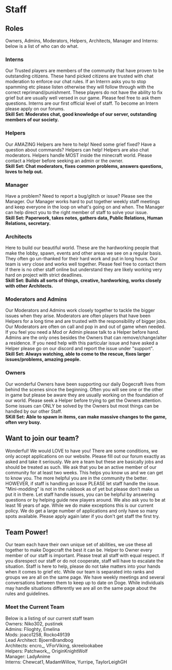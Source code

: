 
# Staff

## Roles
Owners, Admins, Moderators, Helpers, Architects, Manager and Interns: below is a list of who can do what.

### Interns
Our Trusted players are members of the community that have proven to be outstanding citizens. These hand picked citizens are trusted with chat moderation to enforce our chat rules. If an Interrn asks you to stop spamming etc please listen otherwise they will follow through with the correct reprimand/punishment. These players do not have the ability to fix grief but are usually well versed in our game. Please feel free to ask them questions. Interns are our first official level of staff. To become an Intern please apply on our forums.
<br><b>Skill Set: Moderates chat, good knowledge of our server, outstanding members of our society. </b>

### Helpers
Our AMAZING Helpers are here to help! Need some grief fixed? Have a question about commands? Helpers can help! Helpers are also chat moderators. Helpers handle MOST inside the minecraft world. Please contact a Helper before seeking an admin or the owner.
<br><b>Skill Set: Chat moderators, fixes common problems, answers questions, loves to help out. </b>

### Manager
Have a problem? Need to report a bug/glitch or issue? Please see the Manager. Our Manager works hard to put together weekly staff meetings and keep everyone in the loop on what's going on and when. The Manager can help direct you to the right member of staff to solve your issue. 
<br><b>Skill Set: Paperwork, takes notes, gathers data, Public Relations, Human Relations, secretary.</b>

### Architects
Here to build our beautiful world. These are the hardworking people that make the lobby, spawn, events and other areas we see on a regular basis. They often go un-thanked for their hard work and put in long hours. Our team is very close and works well together. Please feel free to contact them if there is no other staff online but understand they are likely working very hard on project with strict deadlines. 
<br><b>Skill Set: Builds all sorts of things, creative, hardworking, works closely with other Architects.</b>

### Moderators and Admins
Our Moderators and Admins work closely together to tackle the bigger issues when they arise. Moderators are often players that have been Helpers for a long time and are trusted with the responsibility of bigger jobs. Our Moderators are often on call and pop in and out of game when needed. If you feel you need a Mod or Admin please talk to a Helper before hand. Admins are the only ones besides the Owners that can remove/change/alter a residence. If you need help with this particular issue and have asked a Helper please go on our discord and report the issue under "support". 
<br><b>Skill Set: Always watching, able to come to the rescue, fixes larger issues/problems, amazing people. </b> 

### Owners
Our wonderful Owners have been supporting our daily Dogecraft lives from behind the scenes since the beginning. Often you will see one or the other in game but please be aware they are usually working on the foundation of our world. Please seek a Helper before trying to get the Owners attention. Some issues can ONLY be solved by the Owners but most things can be handled by our other Staff. 
<br><b>SKill Set: Able to spawn in items, can make massive changes to the game, often very busy.</b>

## Want to join our team?
Wonderful! We would LOVE to have you! There are some conditions, we only accept applications on our website. Please fill out our forum exactly as asked and take it seriously. We are a team but these are basically jobs and should be treated as such. We ask that you be an active member of our community for at least two weeks. This helps you know us and we can get to know you. The more helpful you are in the community the better. HOWEVER, if staff is handling an issue PLEASE let staff handle the issue. "Mini-modding" is not in the rulebook as of yet but please don't make us put it in there. Let staff handle issues, you can be helpful by answering questions or by helping guide new players around. We also ask you to be at least 16 years of age. While we do make exceptions this is our current policy. We do get a large number of applications and only have so many spots available. Please apply again later if you don't get staff the first try. 


## Team Power!
Our team each have their own unique set of abilities, we use these all together to make Dogecraft the best it can be. Helper to Owner every member of our staff is important. Please treat all staff with equal respect. If you disrespect our staff or do not cooperate, staff will have to escalate the situation. Staff is here to help, please do not take matters into your hands when it comes to grief etc. While our team is separated into ranks and groups we are all on the same page. We have weekly meetings and several conversations between them to keep up to date on Doge. While individuals may handle situations differently we are all on the same page about the rules and guidelines. 


### Meet the Current Team<br>
Below is a listing of our current staff team<br>
Owners: Niko302, pustinek<br>
Admins: Flioghty, Emelina<br>
Mods: joaco1258, Rocko49139<br>
Lead Architect: BjoernBrandbog<br>
Architects: encro_, VForViking, skreelookabee<br>
Helpers: Patchwork_, OriginKnightWolf<br>
Manager: LadyAnime<br>
Interns: Chewcat1, MadamWillow, Yurripe, TaylorLeighGH
